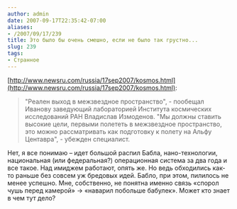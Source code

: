 ```yaml
---
author: admin
date: 2007-09-17T22:35:42-07:00
aliases:
- /2007/09/17/239
title: Это было бы очень смешно, если не было так грустно...
slug: 239
tags:
- Странное
---
```


[http://www.newsru.com/russia/17sep2007/kosmos.html](http://www.newsru.com/russia/17sep2007/kosmos.html):

> "Реален выход в межзвездное пространство", - пообещал Иванову заведующий лабораторией Института космических исследований РАН Владислав Измоденов. "Мы должны ставить высокие цели, первыми полететь в межзвездное пространство, это можно рассматривать как подготовку к полету на Альфу Центавра", - убежден специалист.

Нет, я все понимаю – идет большой распил Бабла, нано-технологии, национальная (или федеральная?) операционная система  за два года и все такое. Над имиджем работают, опять же. Но ведь обходились как-то раньше без совсем уж бредовых идей. Бабло, при этом, пилилось не менее успешно. Мне, собственно, не понятна именно связь «спорол чушь перед камерой» -> «наварил побольше бабулек». Может кто знает в чем тут дело?
